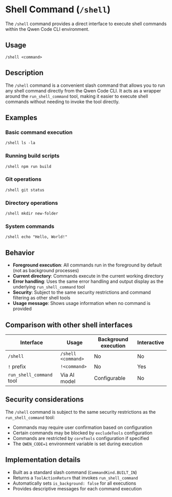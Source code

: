 # Shell Command (`/shell`)

The `/shell` command provides a direct interface to execute shell commands within the Qwen Code CLI environment.

## Usage

```
/shell <command>
```

## Description

The `/shell` command is a convenient slash command that allows you to run any shell command directly from the Qwen Code CLI. It acts as a wrapper around the `run_shell_command` tool, making it easier to execute shell commands without needing to invoke the tool directly.

## Examples

### Basic command execution
```
/shell ls -la
```

### Running build scripts
```
/shell npm run build
```

### Git operations
```
/shell git status
```

### Directory operations
```
/shell mkdir new-folder
```

### System commands
```
/shell echo "Hello, World!"
```

## Behavior

- **Foreground execution**: All commands run in the foreground by default (not as background processes)
- **Current directory**: Commands execute in the current working directory
- **Error handling**: Uses the same error handling and output display as the underlying `run_shell_command` tool
- **Security**: Subject to the same security restrictions and command filtering as other shell tools
- **Usage message**: Shows usage information when no command is provided

## Comparison with other shell interfaces

| Interface | Usage | Background execution | Interactive |
|-----------|-------|---------------------|-------------|
| `/shell` | `/shell <command>` | No | No |
| `!` prefix | `!<command>` | No | Yes |
| `run_shell_command` tool | Via AI model | Configurable | No |

## Security considerations

The `/shell` command is subject to the same security restrictions as the `run_shell_command` tool:

- Commands may require user confirmation based on configuration
- Certain commands may be blocked by `excludeTools` configuration
- Commands are restricted by `coreTools` configuration if specified
- The `QWEN_CODE=1` environment variable is set during execution

## Implementation details

- Built as a standard slash command (`CommandKind.BUILT_IN`)
- Returns a `ToolActionReturn` that invokes `run_shell_command`
- Automatically sets `is_background: false` for all executions
- Provides descriptive messages for each command execution
